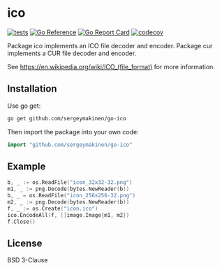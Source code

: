 # ico

[![tests](https://github.com/sergeymakinen/go-ico/workflows/tests/badge.svg)](https://github.com/sergeymakinen/go-ico/actions?query=workflow%3Atests)
[![Go Reference](https://pkg.go.dev/badge/github.com/sergeymakinen/go-ico.svg)](https://pkg.go.dev/github.com/sergeymakinen/go-ico)
[![Go Report Card](https://goreportcard.com/badge/github.com/sergeymakinen/go-ico)](https://goreportcard.com/report/github.com/sergeymakinen/go-ico)
[![codecov](https://codecov.io/gh/sergeymakinen/go-ico/branch/main/graph/badge.svg)](https://codecov.io/gh/sergeymakinen/go-ico)

Package ico implements an ICO file decoder and encoder.
Package cur implements a CUR file decoder and encoder.

See https://en.wikipedia.org/wiki/ICO_(file_format) for more information.

## Installation

Use go get:

```bash
go get github.com/sergeymakinen/go-ico
```

Then import the package into your own code:

```go
import "github.com/sergeymakinen/go-ico"
```

## Example

```go
b, _ := os.ReadFile("icon_32x32-32.png")
m1, _ := png.Decode(bytes.NewReader(b))
b, _ = os.ReadFile("icon_256x256-32.png")
m2, _ := png.Decode(bytes.NewReader(b))
f, _ := os.Create("icon.ico")
ico.EncodeAll(f, []image.Image{m1, m2})
f.Close()
```

## License

BSD 3-Clause
